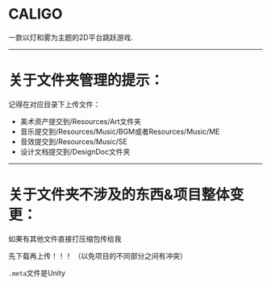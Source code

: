 # CALIGO
一款以灯和雾为主题的2D平台跳跃游戏.

---
# 关于文件夹管理的提示：

记得在对应目录下上传文件：

* 美术资产提交到/Resources/Art文件夹
* 音乐提交到/Resources/Music/BGM或者Resources/Music/ME
* 音效提交到/Resources/Music/SE
* 设计文档提交到/DesignDoc文件夹

---
# 关于文件夹不涉及的东西&项目整体变更：
如果有其他文件直接打压缩包传给我

先下载再上传！！！
（以免项目的不同部分之间有冲突）

`.meta`文件是Unity
